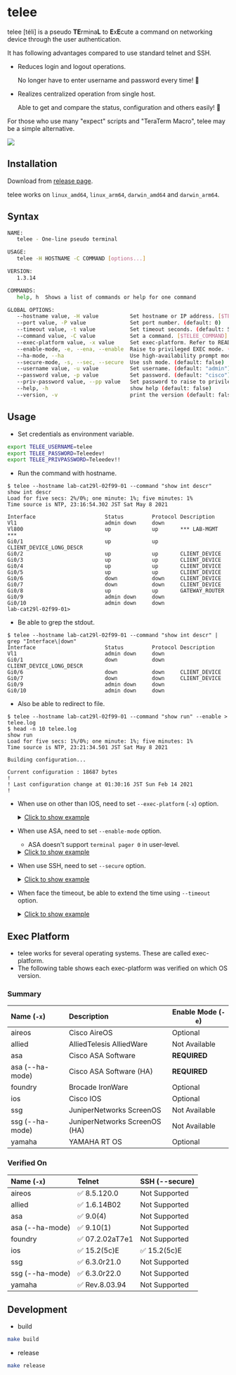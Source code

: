 # telee

telee [téli] is a pseudo **TE**rmina**L** to **E**x**E**cute a command on networking device through the user authentication.

It has following advantages compared to use standard telnet and SSH.

- Reduces login and logout operations.

  No longer have to enter username and password every time! 🎉

- Realizes centralized operation from single host.

  Able to get and compare the status, configuration and others easily! 🎉

For those who use many "expect" scripts and "TeraTerm Macro", telee may be a simple alternative.

![](https://github.com/umatare5/telee/blob/images/promo.gif)

## Installation

Download from [release page](https://github.com/umatare5/telee/releases).

telee works on `linux_amd64`, `linux_arm64`, `darwin_amd64` and `darwin_arm64`.

## Syntax

```bash
NAME:
   telee - One-line pseudo terminal

USAGE:
   telee -H HOSTNAME -C COMMAND [options...]

VERSION:
   1.3.14

COMMANDS:
   help, h  Shows a list of commands or help for one command

GLOBAL OPTIONS:
   --hostname value, -H value          Set hostname or IP address. [$TELEE_HOSTNAME]
   --port value, -P value              Set port number. (default: 0)
   --timeout value, -t value           Set timeout seconds. (default: 5)
   --command value, -C value           Set a command. [$TELEE_COMMAND]
   --exec-platform value, -x value     Set exec-platform. Refer to README.md what to be set. (default: "ios")
   --enable-mode, -e, --ena, --enable  Raise to privileged EXEC mode. (default: false)
   --ha-mode, --ha                     Use high-availability prompt mode. (default: false)
   --secure-mode, -s, --sec, --secure  Use ssh mode. (default: false)
   --username value, -u value          Set username. (default: "admin") [$TELEE_USERNAME]
   --password value, -p value          Set password. (default: "cisco") [$TELEE_PASSWORD]
   --priv-password value, --pp value   Set password to raise to privileged EXEC mode. (default: "enable") [$TELEE_PRIVPASSWORD]
   --help, -h                          show help (default: false)
   --version, -v                       print the version (default: false)
```

## Usage

- Set credentials as environment variable.

```bash
export TELEE_USERNAME=telee
export TELEE_PASSWORD=Teleedev!
export TELEE_PRIVPASSWORD=Teleedev!!
```

- Run the command with hostname.

```console
$ telee --hostname lab-cat29l-02f99-01 --command "show int descr"
show int descr
Load for five secs: 2%/0%; one minute: 1%; five minutes: 1%
Time source is NTP, 23:16:54.302 JST Sat May 8 2021

Interface                      Status         Protocol Description
Vl1                            admin down     down
Vl800                          up             up       *** LAB-MGMT ***
Gi0/1                          up             up       CLIENT_DEVICE_LONG_DESCR
Gi0/2                          up             up       CLIENT_DEVICE
Gi0/3                          up             up       CLIENT_DEVICE
Gi0/4                          up             up       CLIENT_DEVICE
Gi0/5                          up             up       CLIENT_DEVICE
Gi0/6                          down           down     CLIENT_DEVICE
Gi0/7                          down           down     CLIENT_DEVICE
Gi0/8                          up             up       GATEWAY_ROUTER
Gi0/9                          admin down     down
Gi0/10                         admin down     down
lab-cat29l-02f99-01>
```

- Be able to grep the stdout.

```console
$ telee --hostname lab-cat29l-02f99-01 --command "show int descr" | grep "Interface\|down"
Interface                      Status         Protocol Description
Vl1                            admin down     down
Gi0/1                          down           down     CLIENT_DEVICE_LONG_DESCR
Gi0/6                          down           down     CLIENT_DEVICE
Gi0/7                          down           down     CLIENT_DEVICE
Gi0/9                          admin down     down
Gi0/10                         admin down     down
```

- Also be able to redirect to file.

```console
$ telee --hostname lab-cat29l-02f99-01 --command "show run" --enable > telee.log
$ head -n 10 telee.log
show run
Load for five secs: 1%/0%; one minute: 1%; five minutes: 1%
Time source is NTP, 23:21:34.501 JST Sat May 8 2021

Building configuration...

Current configuration : 18687 bytes
!
! Last configuration change at 01:30:16 JST Sun Feb 14 2021
!
```

- When use on other than IOS, need to set `--exec-platform` (`-x`) option.

  <details><summary><u>Click to show example</u></summary><p>

  ```console
  $ telee -H 192.168.0.250 -C "show sysinfo" -x aireos
  show sysinfo

  Manufacturer's Name.............................. Cisco Systems Inc.
  Product Name..................................... Cisco Controller
  Product Version.................................. 8.5.120.0
  Bootloader Version............................... 1.0.20
  Field Recovery Image Version..................... 7.6.101.1
  Firmware Version................................. PIC 19.0

  OUI File Last Update Time........................ Sun Sep 07 10:44:07 IST 2014

  Build Type....................................... DATA + WPS

  System Name...................................... lab-wlc-01f01-01a
  System Location..................................
  System Contact...................................
  System ObjectID.................................. 1.3.6.1.4.1.9.1.1279
  IP Address....................................... 192.168.0.250
  <snip>
  ```

  </p></details>

- When use ASA, need to set `--enable-mode` option.

  - ASA doesn't support `terminal pager 0` in user-level.

  <details><summary><u>Click to show example</u></summary><p>

  ```console
  $ telee -H lab-asa5505-02f01-01 -C "show version" -x asa --enable-mode --pp Pswd1234#
  show version

  Cisco Adaptive Security Appliance Software Version 9.0(4)
  Device Manager Version 7.1(5)100

  Compiled on Wed 04-Dec-13 08:33 by builders
  System image file is "disk0:/asa904-k8.bin"
  Config file at boot was "startup-config"

  lab-asa5505-02f01-01 up 70 days 2 hours

  Hardware:   ASA5505, 512 MB RAM, CPU Geode 500 MHz,
  Internal ATA Compact Flash, 128MB
  BIOS Flash M50FW016 @ 0xfff00000, 2048KB

  Encryption hardware device : Cisco ASA-5505 on-board accelerator (revision 0x0)
                               Boot microcode        : CN1000-MC-BOOT-2.00
                               SSL/IKE microcode     : CNLite-MC-SSLm-PLUS-2.03
  <snip>
  ```

  </p></details>

- When use SSH, need to set `--secure` option.

  <details><summary><u>Click to show example</u></summary><p>

  ```console
  $ telee -H lab-cat29l-02f99-01 -C "show run" --enable --secure
  show run
  Load for five secs: 8%/0%; one minute: 2%; five minutes: 1%
  Time source is NTP, 02:25:22.496 JST Fri May 14 2021

  Building configuration...

  Current configuration : 18716 bytes
  !
  ! Last configuration change at 01:46:41 JST Fri May 14 2021 by raciadev
  !
  version 15.2
  no service pad
  service tcp-keepalives-in
  service timestamps debug datetime msec localtime show-timezone
  service timestamps log datetime msec localtime show-timezone
  service password-encryption
  !
  hostname lab-cat29l-02f99-01
  <snip>
  ```

  </p></details>

- When face the timeout, be able to extend the time using `--timeout` option.

  <details><summary><u>Click to show example</u></summary><p>

  ```console
  $ telee -H lab-fs909-02f01-01 -C "show system" -x allied -u manager --timeout 10
  show system
  Switch System Status                     Date 2021-05-09 Time 01:04:54
  Board     Bay      Board Name
  ----------------------------------------------------------------------
  Base      -        FS909M
  ----------------------------------------------------------------------
  Memory -  DRAM : 32768 kB  FLASH : 8192 kB   MAC : 00-1A-EB-93-1C-95
  ----------------------------------------------------------------------
  SysDescription  : CentreCOM FS909M Ver 1.6.14 B02
  SysContact      :
  SysLocation     : LAB
  SysName         : lab-fs909-02f01-01
  SysUpTime       : 1267989237(146days, 18:11:32)
  Release Version : 1.6.14
  Release built   : B02 (Nov 23 2010 at 14:29:56)
  Flash PROM      : Good
  RAM             : Good
  SW chip         : Good
  <snip>
  ```

  </p></details>

## Exec Platform

- telee works for several operating systems. These are called exec-platform.
- The following table shows each exec-platform was verified on which OS version.

### Summary

| Name (`-x`)     | Description                   | Enable Mode (`-e`) |
| :-------------- | :---------------------------- | ------------------ |
| aireos          | Cisco AireOS                  | Optional           |
| allied          | AlliedTelesis AlliedWare      | Not Available      |
| asa             | Cisco ASA Software            | **REQUIRED**       |
| asa (--ha-mode) | Cisco ASA Software (HA)       | **REQUIRED**       |
| foundry         | Brocade IronWare              | Optional           |
| ios             | Cisco IOS                     | Optional           |
| ssg             | JuniperNetworks ScreenOS      | Not Available      |
| ssg (--ha-mode) | JuniperNetworks ScreenOS (HA) | Not Available      |
| yamaha          | YAMAHA RT OS                  | Optional           |

### Verified On

| Name (`-x`)     | Telnet          | SSH (--secure) |
| :-------------- | :-------------- | :------------- |
| aireos          | ✅ 8.5.120.0    | Not Supported  |
| allied          | ✅ 1.6.14B02    | Not Supported  |
| asa             | ✅ 9.0(4)       | Not Supported  |
| asa (--ha-mode) | ✅ 9.10(1)      | Not Supported  |
| foundry         | ✅ 07.2.02aT7e1 | Not Supported  |
| ios             | ✅ 15.2(5c)E    | ✅ 15.2(5c)E   |
| ssg             | ✅ 6.3.0r21.0   | Not Supported  |
| ssg (--ha-mode) | ✅ 6.3.0r22.0   | Not Supported  |
| yamaha          | ✅ Rev.8.03.94  | Not Supported  |

## Development

- build

```bash
make build
```

- release

```bash
make release
```
